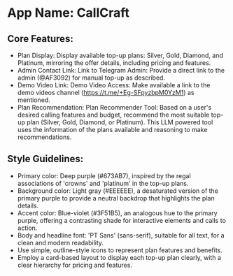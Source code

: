 # **App Name**: CallCraft

## Core Features:

- Plan Display: Display available top-up plans: Silver, Gold, Diamond, and Platinum, mirroring the offer details, including pricing and features.
- Admin Contact Link: Link to Telegram Admin: Provide a direct link to the admin (@AF3092) for manual top-up as described.
- Demo Video Link: Demo Video Access: Make available a link to the demo videos channel (https://t.me/+Eg-SFpyzbpM0YzM1) as mentioned.
- Plan Recommendation: Plan Recommender Tool: Based on a user's desired calling features and budget, recommend the most suitable top-up plan (Silver, Gold, Diamond, or Platinum). This LLM powered tool uses the information of the plans available and reasoning to make recommendations.

## Style Guidelines:

- Primary color: Deep purple (#673AB7), inspired by the regal associations of 'crowns' and 'platinum' in the top-up plans. 
- Background color: Light gray (#EEEEEE), a desaturated version of the primary purple to provide a neutral backdrop that highlights the plan details. 
- Accent color: Blue-violet (#3F51B5), an analogous hue to the primary purple, offering a contrasting shade for interactive elements and calls to action.
- Body and headline font: 'PT Sans' (sans-serif), suitable for all text, for a clean and modern readability.
- Use simple, outline-style icons to represent plan features and benefits.
- Employ a card-based layout to display each top-up plan clearly, with a clear hierarchy for pricing and features.